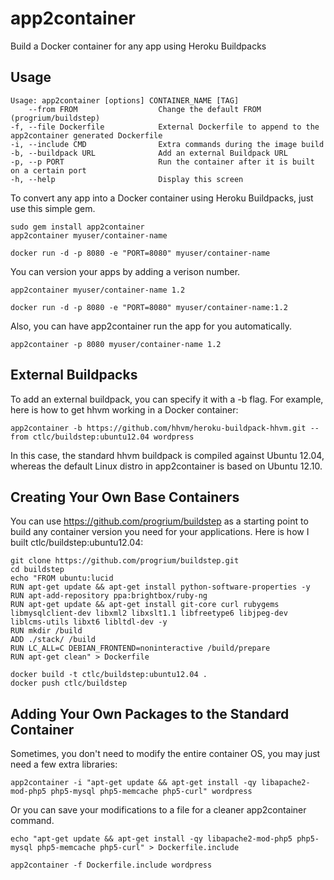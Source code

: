 app2container
==========
Build a Docker container for any app using Heroku Buildpacks

Usage
-----

	Usage: app2container [options] CONTAINER_NAME [TAG]
        --from FROM                  Change the default FROM (progrium/buildstep)
    -f, --file Dockerfile            External Dockerfile to append to the app2container generated Dockerfile
    -i, --include CMD                Extra commands during the image build
    -b, --buildpack URL              Add an external Buildpack URL
    -p, --p PORT                     Run the container after it is built on a certain port
    -h, --help                       Display this screen

To convert any app into a Docker container using Heroku Buildpacks, just use this simple gem.

	sudo gem install app2container
	app2container myuser/container-name

	docker run -d -p 8080 -e "PORT=8080" myuser/container-name

You can version your apps by adding a verison number.

	app2container myuser/container-name 1.2

	docker run -d -p 8080 -e "PORT=8080" myuser/container-name:1.2

Also, you can have app2container run the app for you automatically.

	app2container -p 8080 myuser/container-name 1.2

External Buildpacks
-------------------

To add an external buildpack, you can specify it with a -b flag. For example, here is how to get hhvm working in a Docker container:

	app2container -b https://github.com/hhvm/heroku-buildpack-hhvm.git --from ctlc/buildstep:ubuntu12.04 wordpress

In this case, the standard hhvm buildpack is compiled against Ubuntu 12.04, whereas the default Linux distro in app2container is based on Ubuntu 12.10.

Creating Your Own Base Containers
---------------------------------

You can use https://github.com/progrium/buildstep as a starting point to build any container version you need for your applications. Here is how I built ctlc/buildstep:ubuntu12.04:

	git clone https://github.com/progrium/buildstep.git
	cd buildstep
	echo "FROM ubuntu:lucid
	RUN apt-get update && apt-get install python-software-properties -y
	RUN apt-add-repository ppa:brightbox/ruby-ng
	RUN apt-get update && apt-get install git-core curl rubygems libmysqlclient-dev libxml2 libxslt1.1 libfreetype6 libjpeg-dev liblcms-utils libxt6 libltdl-dev -y
	RUN mkdir /build
	ADD ./stack/ /build
	RUN LC_ALL=C DEBIAN_FRONTEND=noninteractive /build/prepare
	RUN apt-get clean" > Dockerfile

	docker build -t ctlc/buildstep:ubuntu12.04 .
	docker push ctlc/buildstep

Adding Your Own Packages to the Standard Container
--------------------------------------------------

Sometimes, you don't need to modify the entire container OS, you may just need a few extra libraries:

	app2container -i "apt-get update && apt-get install -qy libapache2-mod-php5 php5-mysql php5-memcache php5-curl" wordpress

Or you can save your modifications to a file for a cleaner app2container command.

	echo "apt-get update && apt-get install -qy libapache2-mod-php5 php5-mysql php5-memcache php5-curl" > Dockerfile.include

	app2container -f Dockerfile.include wordpress


